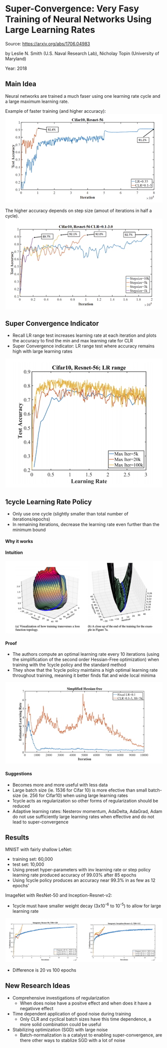 # Super-Convergence: Very Fasy Training of Neural Networks Using Large Learning Rates

Source: https://arxiv.org/abs/1706.04983

by Leslie N. Smith (U.S. Naval Research Lab), Nicholay Topin (University of Maryland)

Year: 2018

## Main Idea

Neural networks are trained a much faser using one learning rate cycle and a large maximum learning rate.

Example of faster training (and higher accuracy):
![Super Convergence vs Normal](assets/SuperConvergence-vs-Standard.png)

The higher accuracy depends on step size (amout of iterations in half a cycle).
![Super Convergence depends on step](assets/SuperConvergence-depends-on-step.png)

## Super Convergence Indicator

-   Recall LR range test increases learning rate at each iteration and plots the accuracy to find the min and max learning rate for CLR
-   Super Convergence indicator: LR range test where accuracy remains high with large learning rates

![Super Convergence indicator](assets/SuperConvergence-indicator.png)

## 1cycle Learning Rate Policy

-   Only use one cycle (slightly smaller than total number of iterations/epochs)
-   In remaining iterations, decrease the learning rate even further than the minimum bound

#### Why it works

#### Intuition

![Intuition](assets/Intuition.png)

#### Proof

-   The authors compute an optimal learning rate every 10 iterations (using the simplification of the second order Hessian-Free optimization) when training with the 1cycle policy and the standard method
-   They show that the 1cycle policy maintains a high optimal learning rate throughout training, meaning it better finds flat and wide local minima

![Super-Convergence vs Standard Optimal LR](assets/SuperConvergence-vs-Standard-Optimal-LR.png)

#### Suggestions

-   Becomes more and more useful with less data
-   Large batch size (ie. 1536 for Cifar 10) is more efective than small batch-size (ie. 256 for Cifar10) when using large learning rates
-   1cycle acts as regularization so other forms of regularization should be reduced
-   Adaptive learning rates: Nesterov momentum, AdaDelta, AdaGrad, Adam do not use sufficiently large learning rates when effective and do not lead to super-convergence

## Results

MNIST with fairly shallow LeNet:

-   training set: 60,000
-   test set: 10,000
-   Using preset hyper-parameters with inv learning rate or step policy learning rate produced accuracy of 99.03% after 85 epochs
-   Using 1cycle policy produces an accuracy near 99.3% in as few as 12 epochs'

ImageNet with ResNet-50 and Inception-Resnet-v2:

-   1cycle must have smaller weight decay (3x10<sup>-6</sup> to 10<sup>-5</sup>) to allow for large learning rate

![ImageNet results](assets/ImageNetResults.png)

-   Difference is 20 vs 100 epochs

## New Research Ideas

-   Comprehensive investigations of regularization
    -   When does noise have a positve effect and when does it have a negativve effect
-   Time dependent application of good noise during training
    -   Only CLR and cyclical batch sizes have this time dependence, a more solid combination could be useful
-   Stabilizing optimization (SGD) with large noise
    -   Batch-normalization is a catalyst to enabling super-convergence, are there other ways to stablize SGD with a lot of noise
